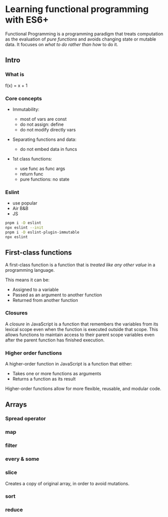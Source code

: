 # Learning functional programming with ES6+

Functional Programming is a programming paradigm that treats computation as the evaluation of *pure functions* and avoids changing state or mutable data. 
It focuses on *what to do rather than how* to do it.

## Intro

### What is

f(x) = x + 1

### Core concepts

- Immutability: 
  - most of vars are const
  - do not assign: define
  - do not modify directly vars   

- Separating functions and data:
  - do not embed data in funcs
  
- 1st class functions:
  - use func as func args
  - return func
  - pure functions: no state


### Eslint

- use popular
- Air B&B
- JS

```sh
pnpm i -D eslint
npx eslint --init
pnpm i -D eslint-plugin-immutable
npx eslint
```

## First-class functions

A first-class function is a function that is *treated like any other value* in a programming language. 

This means it can be:

- Assigned to a variable
- Passed as an argument to another function
- Returned from another function

### Closures

A *closure* in JavaScript is a function that remembers the variables from its lexical scope even when the function is executed outside that scope. 
This allows functions to maintain access to their parent scope variables even after the parent function has finished execution.

### Higher order functions

A higher-order function in JavaScript is a function that either:

- Takes one or more functions as arguments
- Returns a function as its result

Higher-order functions allow for more flexible, reusable, and modular code.

## Arrays

### Spread operator

### map

### filter

### every & some

### slice

Creates a copy of original array, in order to avoid mutations.

### sort

### reduce

